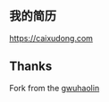 ## 我的简历

https://caixudong.com

## Thanks

Fork from the [gwuhaolin](https://github.com/gwuhaolin/resume)
